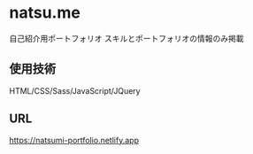 # natsu.me

自己紹介用ポートフォリオ
スキルとポートフォリオの情報のみ掲載

## 使用技術

HTML/CSS/Sass/JavaScript/JQuery

## URL

https://natsumi-portfolio.netlify.app
